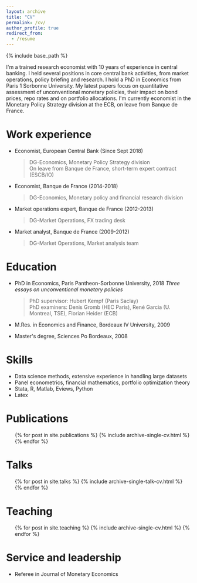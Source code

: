 ```yaml
---
layout: archive
title: "CV"
permalink: /cv/
author_profile: true
redirect_from:
  - /resume
---
```


{% include base_path %}

I'm a trained research economist with 10 years of experience in central banking. I held several positions in core central bank activities, from market operations, policy briefing and research. I hold a PhD in Economics from Paris 1 Sorbonne University. 
My latest papers focus on quantitative assessment of unconventional monetary policies, their impact on bond prices, repo rates and on portfolio allocations. 
I'm currently economist in the Monetary Policy Strategy division at the ECB, on leave from Banque de France.

Work experience
======
* Economist, European Central Bank (Since Sept 2018)
  > DG-Economics, Monetary Policy Strategy division  
  > On leave from Banque de France, short-term expert contract (ESCB/IO)

* Economist, Banque de France  (2014-2018)
  > DG-Economics, Monetary policy and financial research division  
  
* Market operations expert, Banque de France (2012-2013)
  > DG-Market Operations, FX trading desk
  
* Market analyst, Banque de France (2009-2012)
  > DG-Market Operations, Market analysis team
  
Education
======
* PhD in Economics, Paris Pantheon-Sorbonne University, 2018
   *Three essays on unconventional monetary policies*   
   > PhD supervisor: Hubert Kempf (Paris Saclay)  
   > PhD examiners: Denis Gromb (HEC Paris), René Garcia (U. Montreal, TSE), Florian Heider (ECB)  
   
* M.Res. in Economics and Finance, Bordeaux IV University, 2009
* Master's degree, Sciences Po Bordeaux, 2008
  
Skills
======
* Data science methods, extensive experience in handling large datasets
* Panel econometrics, financial mathematics, portfolio optimization theory
* Stata, R, Matlab, Eviews, Python
* Latex

Publications
======
  <ul>{% for post in site.publications %}
    {% include archive-single-cv.html %}
  {% endfor %}</ul>
  
Talks
======
  <ul>{% for post in site.talks %}
    {% include archive-single-talk-cv.html %}
  {% endfor %}</ul>
  
Teaching
======
  <ul>{% for post in site.teaching %}
    {% include archive-single-cv.html %}
  {% endfor %}</ul>
  
Service and leadership
======
* Referee in Journal of Monetary Economics
